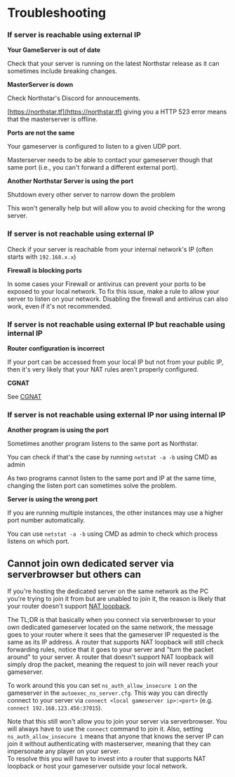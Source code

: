 # Troubleshooting

### If server is reachable using external IP

**Your GameServer is out of date**

Check that your server is running on the latest Northstar release as it can sometimes include breaking changes.

**MasterServer is down**

Check Northstar's Discord for annoucements.

[https://northstar.tf](https://northstar.tf) giving you a HTTP 523 error means that the masterserver is offline.

**Ports are not the same**

Your gameserver is configured to listen to a given UDP port.

Masterserver needs to be able to contact your gameserver though that same port (i.e., you can't forward a different external port).

**Another Northstar Server is using the port**

Shutdown every other server to narrow down the problem

This won't generally help but will allow you to avoid checking for the wrong server.

### If server is not reachable using external IP

Check if your server is reachable from your internal network's IP (often starts with `192.168.x.x`)

**Firewall is blocking ports**

In some cases your Firewall or antivirus can prevent your ports to be exposed to your local network.
To fix this issue, make a rule to allow your server to listen on your network.
Disabling the firewall and antivirus can also work, even if it's not recommended.

### If server is not reachable using external IP but reachable using internal IP

**Router configuration is incorrect**

If your port can be accessed from your local IP but not from your public IP, then it's very likely that your NAT rules aren't properly configured.

**CGNAT**

See [CGNAT](getting-started.md#cgnat)

### If server is not reachable using external IP nor using internal IP

**Another program is using the port**

Sometimes another program listens to the same port as Northstar.

You can check if that's the case by running `netstat -a -b` using CMD as admin

As two programs cannot listen to the same port and IP at the same time, changing the listen port can sometimes solve the problem.

**Server is using the wrong port**

If you are running multiple instances, the other instances may use a higher port number automatically.

You can use `netstat -a -b` using CMD as admin to check which process listens on which port.

## Cannot join own dedicated server via serverbrowser but others can

If you're hosting the dedicated server on the same network as the PC you're trying to join it from but are unabled to join it, the reason is likely that your router doesn't support [NAT loopback](https://en.wikipedia.org/wiki/Network_address_translation#NAT_loopback).

The TL;DR is that basically when you connect via serverbrowser to your own dedicated gameserver located on the same network, the message goes to your router where it sees that the gameserver IP requested is the same as its IP address. A router that supports NAT loopback will still check forwarding rules, notice that it goes to your server and "turn the packet around" to your server. A router that doesn't support NAT loopback will simply drop the packet, meaning the request to join will never reach your gameserver.

To work around this you can set `ns_auth_allow_insecure 1` on the gameserver in the `autoexec_ns_server.cfg`. This way you can directly connect to your server via `connect <local gameserver ip>:<port>` (e.g. `connect 192.168.123.456:37015`).

Note that this still won't allow you to join your server via serverbrowser. You will always have to use the `connect` command to join it. Also, setting `ns_auth_allow_insecure 1` means that anyone that knows the server IP can join it without authenticating with masterserver, meaning that they can impersonate any player on your server. \
To resolve this you will have to invest into a router that supports NAT loopback or host your gameserver outside your local network.
